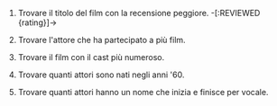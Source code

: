 1. Trovare il titolo del film con la recensione peggiore.
-[:REVIEWED {rating}]->

2. Trovare l'attore che ha partecipato a più film.

3. Trovare il film con il cast più numeroso.

4. Trovare quanti attori sono nati negli anni '60.

5. Trovare quanti attori hanno un nome che inizia e finisce per vocale.
